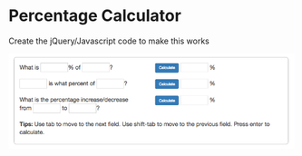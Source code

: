 # Percentage Calculator

Create the jQuery/Javascript code to make this works

![percentage view](img/percentage-view.png)

